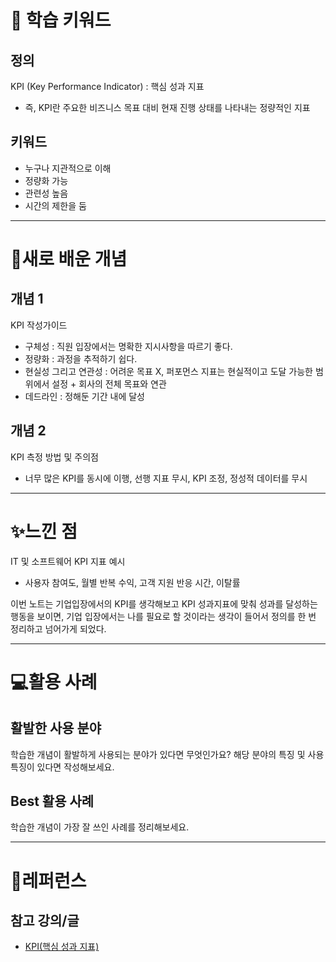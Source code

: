 # 🚀 학습 키워드

## 정의

KPI (Key Performance Indicator) : 핵심 성과 지표
- 즉, KPI란 주요한 비즈니스 목표 대비 현재 진행 상태를 나타내는 정량적인 지표

## 키워드 
- 누구나 지관적으로 이해
- 정량화 가능
- 관련성 높음
- 시간의 제한을 둠

---

# 📝새로 배운 개념

## 개념 1

KPI 작성가이드
- 구체성 : 직원 입장에서는 명확한 지시사항을 따르기 좋다.
- 정량화 : 과정을 추적하기 쉽다.
- 현실성 그리고 연관성 : 어려운 목표 X, 퍼포먼스 지표는 현실적이고 도달 가능한 범위에서 설정 + 회사의 전체 목표와 연관
- 데드라인 : 정해둔 기간 내에 달성

## 개념 2
KPI 측정 방법 및 주의점
- 너무 많은 KPI를 동시에 이행, 선행 지표 무시, KPI 조정, 정성적 데이터를 무시

---

# ✨느낀 점

IT 및 소프트웨어 KPI 지표 예시
- 사용자 참여도, 월별 반복 수익, 고객 지원 반응 시간, 이탈률

이번 노트는 기업입장에서의 KPI를 생각해보고 KPI 성과지표에 맞춰 성과를 달성하는 행동을 보이면, 기업 입장에서는 나를 필요로 할 것이라는 생각이 들어서 정의를 한 번 정리하고 넘어가게 되었다.

---

# 💻활용 사례

## 활발한 사용 분야

학습한 개념이 활발하게 사용되는 분야가 있다면 무엇인가요? 해당 분야의 특징 및 사용 특징이 있다면 작성해보세요.

## Best 활용 사례

학습한 개념이 가장 잘 쓰인 사례를 정리해보세요.

---

# 🔗레퍼런스

## 참고 강의/글

- [KPI(핵심 성과 지표)](https://dnpro-solution.com/key-performance-indicators/)


